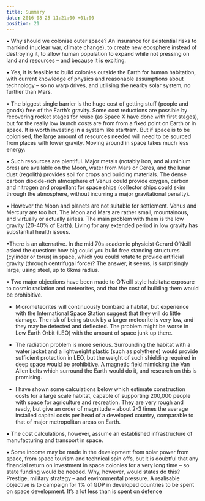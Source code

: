 ```yaml
---
title: Summary
date: 2016-08-25 11:21:00 +01:00
position: 21
---
```


• Why should we colonise outer space? An insurance for  existential risks to mankind (nuclear war, climate change), to create new ecosphere instead of destroying it, to allow human population to expand while not pressing on land and resources – and because it is exciting.

• Yes, it is feasible to build colonies outside the Earth for human habitation, with current knowledge of physics and reasonable assumptions about technology – so no warp drives, and utilising the nearby solar system, no further than Mars. 

• The biggest single barrier is the huge cost of getting stuff (people and goods) free of the Earth’s gravity. Some cost reductions are possible by recovering rocket stages for reuse (as Space X have done with first stages), but for the really low launch costs are from from a fixed point on Earth or in space. It is worth investing in a system like startram. But if space is to be colonised, the large amount of resources needed will need to be sourced from places with lower gravity. Moving around in space takes much less energy. 

• Such resources are plentiful. Major metals (notably iron, and aluminium ores) are available on the Moon, water from Mars or Ceres, and the lunar dust (regolith) provides soil for crops and building materials. The dense carbon dioxide-rich  atmosphere of Venus could provide oxygen, carbon and nitrogen and propellant for space ships (collector ships could skim through the atmosphere, without incurring a major gravitational penalty).
 
• However the Moon and planets are not suitable for settlement. Venus and Mercury are too hot. The Moon and Mars are rather small, mountainous, and virtually or actually airless. The main problem with them is the low gravity (20-40% of Earth). Living for any extended period in low gravity has substantial health issues. 

•There is an alternative. In the mid 70s academic physicist Gerard O’Neill asked the question: how big could you build free standing structures (cylinder or torus) in space, which you could rotate to provide artificial gravity (through centrifugal force)? The answer, it seems, is surprisingly large; using steel, up to 6kms radius.

• Two major objections have been made to O’Neill style habitats: exposure to cosmic radiation and meteorites, and that the cost of building them would be prohibitive.

* Micrometeorites will continuously bombard a habitat, but experience with the International Space Station suggest that they will do little damage. The risk of being struck by a larger meteorite is very low, and they may be detected and deflected. The problem might be worse in Low Earth Orbit (LEO) with the amount of space junk up there. 

* The radiation problem is more serious. Surrounding the habitat  with a water jacket and  a lightweight plastic (such as polythene) would provide sufficient protection in LEO, but the weight of such shielding required in deep space would be prohibitive. A magnetic field mimicking the Van Allen belts which surround the Earth would do it, and research on this is promising. 

* I have shown some calculations below which estimate construction costs for a large scale habitat, capable of supporting 200,000 people with space for agriculture and recreation. They are very rough and ready, but give an order of magnitude – about 2-3 times the average installed capital costs per head of a developed country, comparable to that of major metropolitan areas on Earth. 

• The cost calculations, however, assume an established infrastructure of manufacturing and transport in space. 

• Some income may be made in the development  from solar power from space, from space tourism and technical spin offs, but it is doubtful that any financial return on investment in space colonies for a very long time – so state funding would be needed. Why, however, would states do this? Prestige, military strategy – and environmental pressure. A realisable objective is to campaign for 1% of GDP in developed countries to be spent on space development. It’s a lot less than is spent on defence
